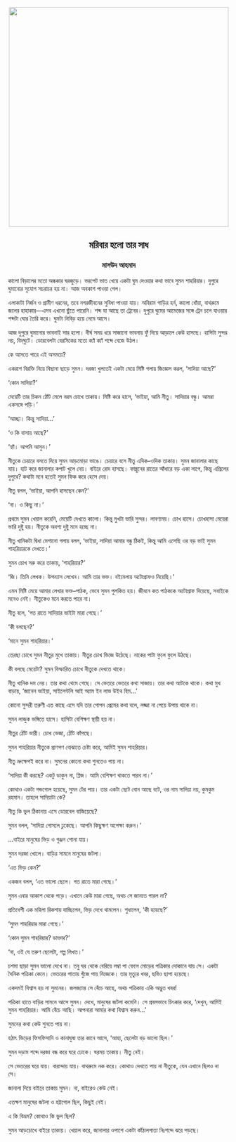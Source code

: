 <div align=center> <img align=center src='../images/prothomalo/মরিবার-হলো-তার-সাধ@মাসউদ-আহমাদ' width=500px >

<h2 align=center>মরিবার হলো তার সাধ</h4><h3 align=center>মাসউদ আহমাদ</h3></div>

কালো বিড়ালের মতো অন্ধকার ঘরজুড়ে। ভরপেট ভাত খেয়ে একটা ঘুম দেওয়ার কথা ভাবে সুমন শাহরিয়ার। দুপুরে ঘুমানোর সুযোগ সচরাচর হয় না। আজ অবকাশ পাওয়া গেল।

এলাকাটা নির্জন ও গ্রামীণ ধরনের, তবে নগরজীবনের সুবিধা পাওয়া যায়। অবিরাম গাড়ির হর্ন, কালো ধোঁয়া, বাথরুমে জলের হাহাকার—এসব এখনো ছুঁতে পারেনি। শব্দ যা আছে তা ট্রেনের। দুপুরে ঘুমের আমেজের সঙ্গে ট্রেন চলে যাওয়ার শব্দটা ঘোর তৈরি করে। ঘুমটা নিবিড় হয়ে নেমে আসে।

আজ দুপুরে ঘুমানোর ভাবনাই সার হলো। দীর্ঘ সময় ধরে সাজানো ভাবনায় ফুঁ দিয়ে আড়ালে কেউ হাসছে। হাসিটা সুন্দর নয়, বিদ্​ঘুটে। ডোরবেলটা বেরসিকের মতো ক্যাঁ ক্যাঁ শব্দে বেজে উঠল।

কে আসতে পারে এই অসময়ে?

একরাশ বিরক্তি নিয়ে বিছানা ছাড়ে সুমন। দরজা খুলতেই একটা মেয়ে মিষ্টি গলায় জিজ্ঞেস করল, ‘সাদিয়া আছে?’

‘কোন সাদিয়া?’

মেয়েটি তার চিকন ঠোঁট মেলে নরম চোখে তাকায়। মিষ্টি করে হাসে, ‘ভাইয়া, আমি নীতু। সাদিয়ার বন্ধু। আমরা একসঙ্গে পড়ি।’

‘আচ্ছা। কিন্তু সাদিয়া...’

‘ও কি বাসায় আছে?’

‘হ্যাঁ। আপনি আসুন।’

নীতুকে চেয়ারে বসতে দিয়ে সুমন আড়মোড়া ভাঙে। চেয়ারে বসে নীতু এদিক–ওদিক তাকায়। সুমন জানালার কাছে যায়। হাট করে জানালার কপাট খুলে দেয়। বাইরে রোদ হাসছে। ফাল্গুনের রাতের আঁধারে বড় একা লাগে, কিন্তু এপ্রিলের দুপুরে? কথাটা মনে হতেই সুমন ফিক করে হেসে দেয়।

নীতু বলল, ‘ভাইয়া, আপনি হাসছেন কেন?’

‘না। ও কিছু না।’

প্রথমে সুমন খেয়াল করেনি, মেয়েটি দেখতে কালো। কিন্তু মুখটা ভারি সুন্দর। লাবণ্যময়। চোখ হাসে। চোখহাসা মেয়েরা ভারি দুষ্টু হয়। নীতুকে অবশ্য দুষ্টু মনে হচ্ছে না।

নীতু খানিকটা দ্বিধা মেশানো গলায় বলল, ‘ভাইয়া, সাদিয়া আমার বন্ধু ঠিকই, কিন্তু আমি এসেছি ওর বড় ভাই সুমন শাহরিয়ারকে দেখতে।’

সুমন চোখ সরু করে তাকায়, ‘শাহরিয়ার?’

‘জি। তিনি লেখক। উপন্যাস লেখেন। আমি তার ভক্ত। বইমেলায় অটোগ্রাফও নিয়েছি।’

এমন মিষ্টি মেয়ে আমার লেখার ভক্ত–পাঠক, ভেবে সুমন পুলকিত হয়। জীবনে কত পাঠককে অটোগ্রাফ দিয়েছে, সবাইকে মনেও নেই। নীতুকেও মনে করতে পারে না।

নীতু বলে, ‘গত রাতে সাদিয়ার ভাইটা মারা গেছে।’

‘কী বলছেন?’

‘মানে সুমন শাহরিয়ার।’

তেরছা চোখে সুমন নীতুর মুখে তাকায়। নীতুর চোখ ভিজে উঠেছে। নাকের পাটা ফুলে ফুলে উঠছে।

কী বলছে মেয়েটা? সুমন বিস্ফারিত চোখে নীতুকে দেখতে থাকে।

নীতু খানিক দম নেয়। তার কথা থেমে গেছে। সে ভেতরে ভেতরে কথা সাজায়। তার কথা আটকে থাকে। কথা মুখ বাড়ায়, ‘জানেন ভাইয়া, সাইলেন্টলি আই অ্যাম ইন লাভ উইথ হিম...’

কোনো সুন্দরী তরুণী এত কাছে এসে যদি তার গোপন প্রেমের কথা বলে, লজ্জা না পেয়ে উপায় থাকে না।

সুমন লাজুক ভঙ্গিতে হাসে। হাসিটা বেশিক্ষণ স্থায়ী হয় না।

নীতুর ঠোঁট ভারী। চোখ ভেজা, ঠোঁট কাঁপছে।

সুমন শাহরিয়ার নীতুকে প্রাণপণ বোঝাতে চেষ্টা করে, আমিই সুমন শাহরিয়ার।

নীতু ভ্রুক্ষেপই করে না। সুমনের কোনো কথা শুনতেও পায় না।

‘সাদিয়া কী করছে? একটু ডাকুন না, প্লিজ। আমি বেশিক্ষণ থাকতে পারব না।’

কোথাও একটা গন্ডগোল হয়েছে, সুমন টের পায়। তার একটা ছোট বোন আছে বটে, ওর নাম সাদিয়া নয়, কুমকুম রহমান। তাহলে সাদিয়াটা কে?

নীতু কি ভুল ঠিকানায় এসে ডোরবেল বাজিয়েছে?

সুমন বলল, ‘সাদিয়া গোসলে ঢুকেছে। আপনি কিছুক্ষণ অপেক্ষা করুন।’

...বাইরে মানুষের ভিড় ও গুঞ্জন শোনা যায়।

সুমন দরজা খোলে। বাড়ির সামনে মানুষের জটলা।

‘এত ভিড় কেন?’

একজন বলল, ‘এত ভালো ছেলে। গত রাতে মারা গেছে।’

সুমন এবার আকাশ থেকে পড়ে। এখানে কেউ মারা গেছে, অথচ সে জানতে পারল না?

প্রতিবেশী এক মহিলা রিকশায় যাচ্ছিলেন, ভিড় দেখে থামলেন। শুধালেন, ‘কী হয়েছে?’

‘সুমন শাহরিয়ার মারা গেছে।’

‘কোন সুমন শাহরিয়ার? ডাক্তার?’

‘না, ওই যে তরুণ ছেলেটা, গল্প লিখত।’

চশমা ছাড়া সুমন ভালো দেখে না। তবু ঘর থেকে বেরিয়ে লম্বা পা ফেলে মোড়ের পত্রিকার দোকানে যায় সে। একটা দৈনিক পত্রিকা কেনে। ভেতরের পাতায় খুঁজে পায় নিজেকে। তার মৃত্যুর খবর, ছবিও ছাপা হয়েছে।

একদমই বিশ্বাস হয় না সুমনের। জলজ্যান্ত সে বেঁচে আছে, অথচ পত্রিকায় একি অদ্ভুত খবর!

পত্রিকা হাতে বাড়ির সামনে আসে সুমন। দেখে, মানুষের জটলা কমেনি। সে প্রবলভাবে চিৎকার করে, ‘দেখুন, আমিই সুমন শাহরিয়ার। আমি বেঁচে আছি। আপনারা আমার কথা বিশ্বাস করুন...’

সুমনের কথা কেউ শুনতে পায় না।

হঠাৎ ভিড়ের ফিসফিসানি ও কানাঘুষা তার কানে আসে, ‘আহা, ছেলেটা বড় ভালো ছিল।’

সুমন দড়াম শব্দে দরজা বন্ধ করে ঘরে ঢোকে। ঘরময় তাকায়। নীতু নেই।

সে ভেতরের ঘরে যায়। বারান্দায় যায়। বাথরুমে নক করে। কোথাও দেখতে পায় না নীতুকে, যেন এখানে ছিলও না সে।

জানালা দিয়ে বাইরে তাকায় সুমন। না, বাইরেও কেউ নেই।

এতক্ষণ মানুষের জটলা ও হট্টগোল ছিল, কিছুই নেই।

এ কি বিভ্রম? কোথাও কি ভুল ছিল?

সুমন আড়চোখে বাইরে তাকায়। খেয়াল করে, জানালার ওপাশে একটা কাঁঠালপাতা নিঃশব্দে ঝরে পড়ছে।

